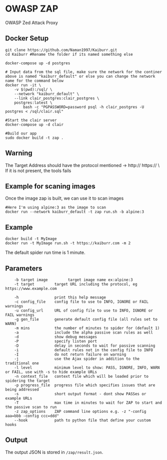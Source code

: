 # OWASP ZAP
OWASP Zed Attack Proxy

## Docker Setup

```
git clone https://github.com/Naman1997/Kaiburr.git
cd Kaiburr #Rename the folder if its named something else

docker-compose up -d postgres

# Input data from the sql file, make sure the network for the continer above is named "kaiburr_default" or else you can change the network name for the command below
docker run -it \
    -v $(pwd):/sql/ \
    --network "kaiburr_default" \
    --link clair_postgres:clair_postgres \
    postgres:latest \
        bash -c "PGPASSWORD=password psql -h clair_postgres -U postgres < /sql/clair.sql"
        
#Start the clair server
docker-compose up -d clair

#Build our app
sudo docker build -t zap .
```
## Warning
The Target Address should have the protocol mentioned -> http:// https:// \ 
If it is not present, the tools fails

## Example for scaning images
Once the image zap is built, we can use it to scan images
```
#Here I'm using alpine:3 as the image to scan
docker run --network kaiburr_default -t zap run.sh -b alpine:3

```

## Example 
```
docker build -t MyImage
docker run -t MyImage run.sh -t https://kaiburr.com -m 2
```

The default spider run time is 1 minute.
## Parameters
```
    -b target image         target image name ex:alpine:3
    -t target         target URL including the protocol, eg https://www.example.com

    -h                print this help message
    -c config_file    config file to use to INFO, IGNORE or FAIL warnings
    -u config_url     URL of config file to use to INFO, IGNORE or FAIL warnings
    -g gen_file       generate default config file (all rules set to WARN)
    -m mins           the number of minutes to spider for (default 1)
    -a                include the alpha passive scan rules as well
    -d                show debug messages
    -P                specify listen port
    -D                delay in seconds to wait for passive scanning 
    -i                default rules not in the config file to INFO
    -I                do not return failure on warning
    -j                use the Ajax spider in addition to the traditional one
    -l level          minimum level to show: PASS, IGNORE, INFO, WARN or FAIL, use with -s to hide example URLs
    -n context_file   context file which will be loaded prior to spidering the target
    -p progress_file  progress file which specifies issues that are being addressed
    -s                short output format - dont show PASSes or example URLs
    -T                max time in minutes to wait for ZAP to start and the passive scan to run
    -z zap_options    ZAP command line options e.g. -z "-config aaa=bbb -config ccc=ddd"
    --hook            path to python file that define your custom hooks

```

## Output
The output JSON is stored in `/zap/result.json`.
